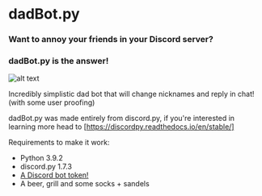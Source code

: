 # dadBot.py
### Want to annoy your friends in your Discord server?

### dadBot.py is the answer!

![alt text](https://scontent.flba3-1.fna.fbcdn.net/v/t1.6435-9/33675189_1533165523651488_4254785733757239296_n.jpg?_nc_cat=105&ccb=1-7&_nc_sid=09cbfe&_nc_ohc=fSgJNqaQ0TgAX-CjDiI&_nc_ht=scontent.flba3-1.fna&oh=00_AT_NnboMBKoQ6qVrk_U1Vvn-yTCdMzsDqOzZukzFgQsBqQ&oe=6347B566)

Incredibly simplistic dad bot that will change nicknames and reply in chat! (with some user proofing)

dadBot.py was made entirely from discord.py, if you're interested in learning more head to [https://discordpy.readthedocs.io/en/stable/]

Requirements to make it work:
* Python 3.9.2
* discord.py 1.7.3
* [A Discord bot token!](https://discord.com/developers/docs/intro "Link to discord dev portal")
* A beer, grill and some socks + sandels
